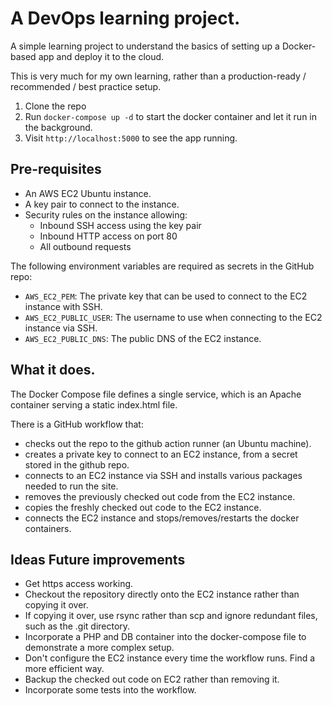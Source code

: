 # A DevOps learning project.

A simple learning project to understand the basics of setting up a Docker-based
app and deploy it to the cloud.

This is very much for my own learning, rather than a production-ready /
recommended / best practice setup.

1. Clone the repo
2. Run `docker-compose up -d` to start the docker container and let it run in the background.
3. Visit `http://localhost:5000` to see the app running.

## Pre-requisites

- An AWS EC2 Ubuntu instance.
- A key pair to connect to the instance.
- Security rules on the instance allowing:
  - Inbound SSH access using the key pair
  - Inbound HTTP access on port 80
  - All outbound requests

The following environment variables are required as secrets in the GitHub repo:

- `AWS_EC2_PEM`: The private key that can be used to connect to the EC2 instance with SSH.
- `AWS_EC2_PUBLIC_USER`: The username to use when connecting to the EC2 instance via SSH.
- `AWS_EC2_PUBLIC_DNS`: The public DNS of the EC2 instance.

## What it does.

The Docker Compose file defines a single service, which is an Apache container
serving a static index.html file.

There is a GitHub workflow that:
- checks out the repo to the github action runner (an Ubuntu machine).
- creates a private key to connect to an EC2 instance, from a secret stored in the github repo.
- connects to an EC2 instance via SSH and installs various packages needed to run the site.
- removes the previously checked out code from the EC2 instance.
- copies the freshly checked out code to the EC2 instance.
- connects the EC2 instance and stops/removes/restarts the docker containers.

## Ideas Future improvements
- Get https access working.
- Checkout the repository directly onto the EC2 instance rather than copying it over.
- If copying it over, use rsync rather than scp and ignore redundant files, such as the .git directory.
- Incorporate a PHP and DB container into the docker-compose file to demonstrate a more complex setup.
- Don't configure the EC2 instance every time the workflow runs. Find a more efficient way.
- Backup the checked out code on EC2 rather than removing it.
- Incorporate some tests into the workflow.
